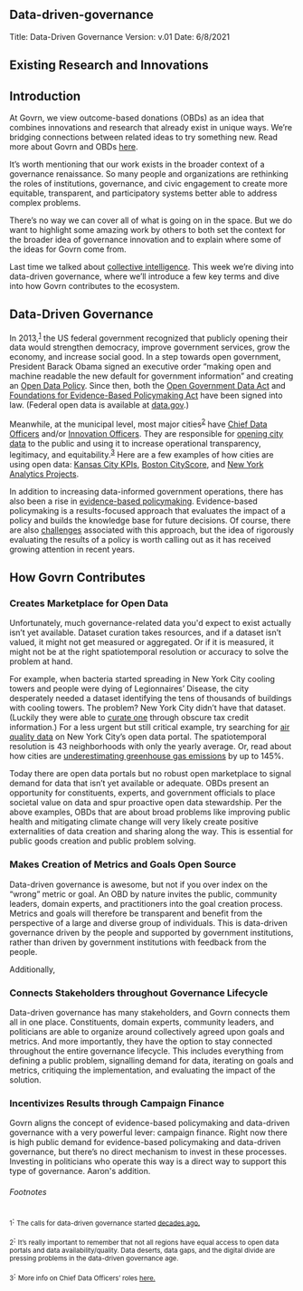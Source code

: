 ## Data-driven-governance

Title: Data-Driven Governance
Version:  v.01
Date: 6/8/2021

## Existing Research and Innovations

## Introduction
At Govrn, we view outcome-based donations (OBDs) as an idea that combines innovations and research that already exist in unique ways.  We’re bridging connections between related ideas to try something new.  Read more about Govrn and OBDs [here](https://docs.google.com/document/d/1Y3Kq08ckOFa4N5nDx-bOZKi_jdouFSTiRjgvOaJl5zM/edit).

It’s worth mentioning that our work exists in the broader context of a governance renaissance.  So many people and organizations are rethinking the roles of institutions, governance, and civic engagement to create more equitable, transparent, and participatory systems better able to address complex problems.

There’s no way we can cover all of what is going on in the space.  But we do want to highlight some amazing work by others to both set the context for the broader idea of governance innovation and to explain where some of the ideas for Govrn come from.

Last time we talked about [collective intelligence](https://docs.google.com/document/d/1phkYLT4f0KWPdjAsuAmK0cNlRE4ILej0kKb27WamAk4/edit).  This week we’re diving into data-driven governance, where we’ll introduce a few key terms and dive into how Govrn contributes to the ecosystem.

## Data-Driven Governance

In 2013,<sup>[1](#myfootnote1)</sup> the US federal government recognized that publicly opening their data would strengthen democracy, improve government services, grow the economy, and increase social good.  In a step towards open government, President Barack Obama signed an executive order “making open and machine readable the new default for government information” and creating an [Open Data Policy](https://obamawhitehouse.archives.gov/the-press-office/2013/05/09/executive-order-making-open-and-machine-readable-new-default-government-).  Since then, both the [Open Government Data Act](https://www.congress.gov/bill/115th-congress/house-bill/4174/text#toc-H8E449FBAEFA34E45A6F1F20EFB13ED95) and [Foundations for Evidence-Based Policymaking Act](https://www.congress.gov/bill/115th-congress/house-bill/4174/text#toc-H8E449FBAEFA34E45A6F1F20EFB13ED95) have been signed into law.  (Federal open data is available at [data.gov](https://www.data.gov/open-gov/).)

Meanwhile, at the municipal level, most major cities<sup>[2](#myfootnote2)</sup> have [Chief Data Officers](https://datasmart.ash.harvard.edu/news/article/data-leadership-at-the-executive-level-761) and/or [Innovation Officers](https://datasmart.ash.harvard.edu/news/article/get-know-chief-innovation-officers). They are responsible for [opening city data](https://www.forbes.com/sites/metabrown/2017/06/30/quick-links-to-municipal-open-data-portals-for-85-us-cities/?sh=749c3ff2290c) to the public and using it to increase operational transparency, legitimacy, and equitability.<sup>[3](#myfootnote3)</sup>  Here are a few examples of how cities are using open data: [Kansas City KPIs](https://www.kcmo.gov/city-hall/departments/finance/office-of-management-and-budget-omb/department-strategic-objectives), [Boston CityScore](https://www.boston.gov/innovation-and-technology/cityscore), and [New York Analytics Projects](https://www1.nyc.gov/site/analytics/initiatives/supporting-operations.page). 

In addition to increasing data-informed government operations, there has also been a rise in [evidence-based policymaking](https://www.urban.org/sites/default/files/publication/99739/principles_of_evidence-based_policymaking.pdf).  Evidence-based policymaking is a results-focused approach that evaluates the impact of a policy and builds the knowledge base for future decisions.  Of course, there are also [challenges](https://apolitical.co/en/solution_article/evidence-based-policymaking-is-there-room-for-science-in-politics) associated with this approach, but the idea of rigorously evaluating the results of a policy is worth calling out as it has received growing attention in recent years.  

## How Govrn Contributes

### Creates Marketplace for Open Data
Unfortunately, much governance-related data you'd expect to exist actually isn’t yet available.  Dataset curation takes resources, and if a dataset isn’t valued, it might not get measured or aggregated.  Or if it is measured, it might not be at the right spatiotemporal resolution or accuracy to solve the problem at hand.

[comments]: <> (AS:  Dataset curation is fascinating. we should dive into that more, will create an issue on such)

For example, when bacteria started spreading in New York City cooling towers and people were dying of Legionnaires’ Disease, the city desperately needed a dataset identifying the tens of thousands of buildings with cooling towers.  The problem?  New York City didn’t have that dataset.  (Luckily they were able to [curate one](https://smartenoughcity.mitpress.mit.edu/pub/yyth5w6y/release/1) through obscure tax credit information.)  For a less urgent but still critical example, try searching for [air quality data](https://data.cityofnewyork.us/Environment/Air-Quality/c3uy-2p5r/data) on New York City’s open data portal.  The spatiotemporal resolution is 43 neighborhoods with only the yearly average.  Or, read about how cities are [underestimating greenhouse gas emissions](https://www.scientificamerican.com/article/u-s-cities-are-underestimating-their-greenhouse-gas-emissions/) by up to 145%.

Today there are open data portals but no robust open marketplace to signal demand for data that isn’t yet available or adequate.  OBDs present an opportunity for constituents, experts, and government officials to place societal value on data and spur proactive open data stewardship.  Per the above examples, OBDs that are about broad problems like improving public health and mitigating climate change will very likely create positive externalities of data creation and sharing along the way.  This is essential for public goods creation and public problem solving.

### Makes Creation of Metrics and Goals Open Source
Data-driven governance is awesome, but not if you over index on the “wrong” metric or goal.  An OBD by nature invites the public, community leaders, domain experts, and practitioners into the goal creation process.  Metrics and goals will therefore be transparent and benefit from the perspective of a large and diverse group of individuals.  This is data-driven governance driven by the people and supported by government institutions, rather than driven by government institutions with feedback from the people.

Additionally, 

### Connects Stakeholders throughout Governance Lifecycle

Data-driven governance has many stakeholders, and Govrn connects them all in one place.  Constituents, domain experts, community leaders, and politicians are able to organize around collectively agreed upon goals and metrics.  And more importantly, they have the option to stay connected throughout the entire governance lifecycle.  This includes everything from defining a public problem, signalling demand for data, iterating on goals and metrics, critiquing the implementation, and evaluating the impact of the solution. 

### Incentivizes Results through Campaign Finance
Govrn aligns the concept of evidence-based policymaking and data-driven governance with a very powerful lever: campaign finance.  Right now there is high public demand for evidence-based policymaking and data-driven governance, but there’s no direct mechanism to invest in these processes.  Investing in politicians who operate this way is a direct way to support this type of governance.  Aaron's addition.


###### Footnotes
<a name="myfootnote1"><sub>1</sub></a>: <sub>The calls for data-driven governance started [decades ago.]( https://issues.org/esty-2/)</sub>

<a name="myfootnote2"><sub>2</sub></a>: <sub>It’s really important to remember that not all regions have equal access to open data portals and data availability/quality.  Data deserts, data gaps, and the digital divide are pressing problems in the data-driven governance age.</sub>

<a name="myfootnote3"><sub>3</sub></a>: <sub>More info on Chief Data Officers’ roles [here.](https://www.innovations.harvard.edu/sites/default/files/Data-Driven-Government.pdf)</sub>



